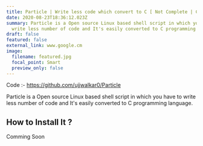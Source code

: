 ```yaml
---
title: Particle | Write less code which convert to C [ Not Complete | Closed ]
date: 2020-08-23T18:36:12.023Z
summary: Particle is a Open source Linux based shell script in which you have to
  write less number of code and It's easily converted to C programming language.
draft: false
featured: false
external_link: www.google.cm
image:
  filename: featured.jpg
  focal_point: Smart
  preview_only: false
---
```

Code :- <https://github.com/ujjwalkar0/Particle>

Particle is a Open source Linux based shell script in which you have to write less number of code and It's easily converted to C programming language.

## How to Install It ?

Comming Soon